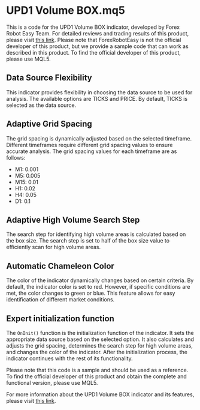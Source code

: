 # UPD1 Volume BOX.mq5

This is a code for the UPD1 Volume BOX indicator, developed by Forex Robot Easy Team. For detailed reviews and trading results of this product, please visit [this link](https://forexroboteasy.com/forex-robot-review/upd1-volume-box-review-the-ultimate-forex-software-for-professional-traders/). Please note that ForexRobotEasy is not the official developer of this product, but we provide a sample code that can work as described in this product. To find the official developer of this product, please use MQL5.

## Data Source Flexibility

This indicator provides flexibility in choosing the data source to be used for analysis. The available options are TICKS and PRICE. By default, TICKS is selected as the data source.

## Adaptive Grid Spacing

The grid spacing is dynamically adjusted based on the selected timeframe. Different timeframes require different grid spacing values to ensure accurate analysis. The grid spacing values for each timeframe are as follows:
- M1: 0.001
- M5: 0.005
- M15: 0.01
- H1: 0.02
- H4: 0.05
- D1: 0.1

## Adaptive High Volume Search Step

The search step for identifying high volume areas is calculated based on the box size. The search step is set to half of the box size value to efficiently scan for high volume areas.

## Automatic Chameleon Color

The color of the indicator dynamically changes based on certain criteria. By default, the indicator color is set to red. However, if specific conditions are met, the color changes to green or blue. This feature allows for easy identification of different market conditions.

## Expert initialization function

The `OnInit()` function is the initialization function of the indicator. It sets the appropriate data source based on the selected option. It also calculates and adjusts the grid spacing, determines the search step for high volume areas, and changes the color of the indicator. After the initialization process, the indicator continues with the rest of its functionality.

Please note that this code is a sample and should be used as a reference. To find the official developer of this product and obtain the complete and functional version, please use MQL5.

For more information about the UPD1 Volume BOX indicator and its features, please visit [this link](https://forexroboteasy.com/forex-robot-review/upd1-volume-box-review-the-ultimate-forex-software-for-professional-traders/).
